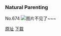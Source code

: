 ### Natural Parenting
No.674
![图片不见了~~~](https://imgs.xkcd.com/comics/natural_parenting.png)

[原址](https://xkcd.com//674) [下载](https://imgs.xkcd.com/comics/natural_parenting.png)


